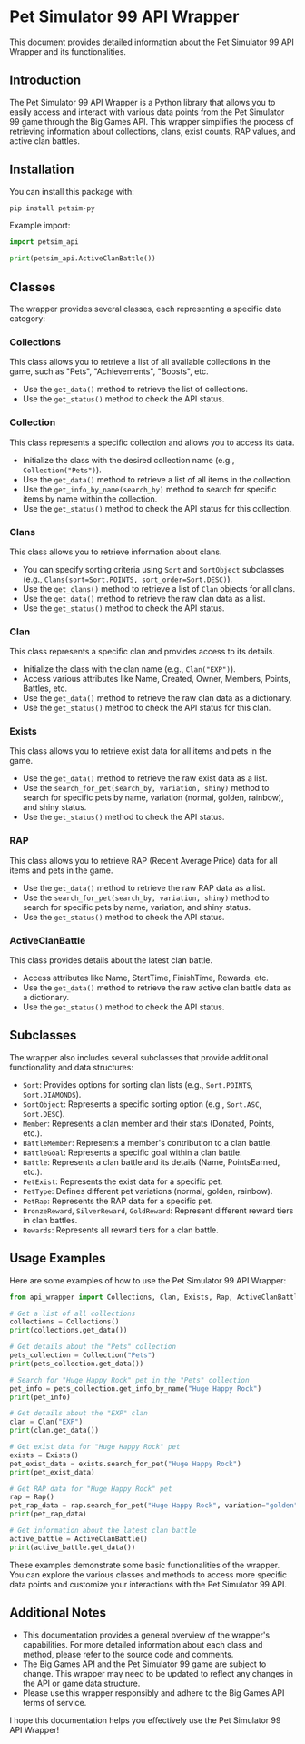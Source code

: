 # Pet Simulator 99 API Wrapper

This document provides detailed information about the Pet Simulator 99 API Wrapper and its functionalities.

## Introduction

The Pet Simulator 99 API Wrapper is a Python library that allows you to easily access and interact with various data points from the Pet Simulator 99 game through the Big Games API. This wrapper simplifies the process of retrieving information about collections, clans, exist counts, RAP values, and active clan battles.

## Installation

You can install this package with:
```bash
pip install petsim-py
```

Example import:
```py
import petsim_api

print(petsim_api.ActiveClanBattle())
```

## Classes

The wrapper provides several classes, each representing a specific data category:

### Collections

This class allows you to retrieve a list of all available collections in the game, such as "Pets", "Achievements", "Boosts", etc.

- Use the `get_data()` method to retrieve the list of collections.
- Use the `get_status()` method to check the API status.

### Collection

This class represents a specific collection and allows you to access its data.

- Initialize the class with the desired collection name (e.g., `Collection("Pets")`).
- Use the `get_data()` method to retrieve a list of all items in the collection.
- Use the `get_info_by_name(search_by)` method to search for specific items by name within the collection.
- Use the `get_status()` method to check the API status for this collection.

### Clans

This class allows you to retrieve information about clans.

- You can specify sorting criteria using `Sort` and `SortObject` subclasses (e.g., `Clans(sort=Sort.POINTS, sort_order=Sort.DESC)`).
- Use the `get_clans()` method to retrieve a list of `Clan` objects for all clans.
- Use the `get_data()` method to retrieve the raw clan data as a list.
- Use the `get_status()` method to check the API status.

### Clan

This class represents a specific clan and provides access to its details.

- Initialize the class with the clan name (e.g., `Clan("EXP")`).
- Access various attributes like Name, Created, Owner, Members, Points, Battles, etc.
- Use the `get_data()` method to retrieve the raw clan data as a dictionary.
- Use the `get_status()` method to check the API status for this clan.

### Exists

This class allows you to retrieve exist data for all items and pets in the game.

- Use the `get_data()` method to retrieve the raw exist data as a list.
- Use the `search_for_pet(search_by, variation, shiny)` method to search for specific pets by name, variation (normal, golden, rainbow), and shiny status.
- Use the `get_status()` method to check the API status.

### RAP

This class allows you to retrieve RAP (Recent Average Price) data for all items and pets in the game.

- Use the `get_data()` method to retrieve the raw RAP data as a list.
- Use the `search_for_pet(search_by, variation, shiny)` method to search for specific pets by name, variation, and shiny status.
- Use the `get_status()` method to check the API status.

### ActiveClanBattle

This class provides details about the latest clan battle.

- Access attributes like Name, StartTime, FinishTime, Rewards, etc.
- Use the `get_data()` method to retrieve the raw active clan battle data as a dictionary.
- Use the `get_status()` method to check the API status.

## Subclasses

The wrapper also includes several subclasses that provide additional functionality and data structures:

- `Sort`: Provides options for sorting clan lists (e.g., `Sort.POINTS`, `Sort.DIAMONDS`).
- `SortObject`: Represents a specific sorting option (e.g., `Sort.ASC`, `Sort.DESC`).
- `Member`: Represents a clan member and their stats (Donated, Points, etc.).
- `BattleMember`: Represents a member's contribution to a clan battle.
- `BattleGoal`: Represents a specific goal within a clan battle.
- `Battle`: Represents a clan battle and its details (Name, PointsEarned, etc.).
- `PetExist`: Represents the exist data for a specific pet.
- `PetType`: Defines different pet variations (normal, golden, rainbow).
- `PetRap`: Represents the RAP data for a specific pet.
- `BronzeReward`, `SilverReward`, `GoldReward`: Represent different reward tiers in clan battles.
- `Rewards`: Represents all reward tiers for a clan battle.

## Usage Examples

Here are some examples of how to use the Pet Simulator 99 API Wrapper:

```python
from api_wrapper import Collections, Clan, Exists, Rap, ActiveClanBattle

# Get a list of all collections
collections = Collections()
print(collections.get_data())

# Get details about the "Pets" collection
pets_collection = Collection("Pets")
print(pets_collection.get_data())

# Search for "Huge Happy Rock" pet in the "Pets" collection
pet_info = pets_collection.get_info_by_name("Huge Happy Rock")
print(pet_info)

# Get details about the "EXP" clan
clan = Clan("EXP")
print(clan.get_data())

# Get exist data for "Huge Happy Rock" pet
exists = Exists()
pet_exist_data = exists.search_for_pet("Huge Happy Rock")
print(pet_exist_data)

# Get RAP data for "Huge Happy Rock" pet
rap = Rap()
pet_rap_data = rap.search_for_pet("Huge Happy Rock", variation="golden", shiny=True)
print(pet_rap_data)

# Get information about the latest clan battle
active_battle = ActiveClanBattle()
print(active_battle.get_data())
```

These examples demonstrate some basic functionalities of the wrapper. You can explore the various classes and methods to access more specific data points and customize your interactions with the Pet Simulator 99 API.

## Additional Notes

- This documentation provides a general overview of the wrapper's capabilities. For more detailed information about each class and method, please refer to the source code and comments.
- The Big Games API and the Pet Simulator 99 game are subject to change. This wrapper may need to be updated to reflect any changes in the API or game data structure.
- Please use this wrapper responsibly and adhere to the Big Games API terms of service.

I hope this documentation helps you effectively use the Pet Simulator 99 API Wrapper!
